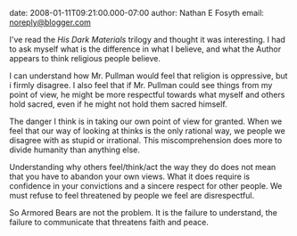 date: 2008-01-11T09:21:00.000-07:00
author: Nathan E Fosyth
email: noreply@blogger.com

I've read the *His Dark Materials* trilogy and thought it was interesting.  I
had to ask myself what is the difference in what I believe, and what the Author
appears to think religious people believe.

I can understand how Mr. Pullman would feel that religion is oppressive, but i
firmly disagree.  I also feel that if Mr. Pullman could see things from my
point of view, he might be more respectful towards what myself and others hold
sacred, even if he might not hold them sacred himself.

The danger I think is in taking our own point of view for granted.  When we
feel that our way of looking at thinks is the only rational way, we people we
disagree with as stupid or irrational.  This miscomprehension does more to
divide humanity than anything else.

Understanding why others feel/think/act the way they do does not mean that you
have to abandon your own views. What it does require is confidence in your
convictions and a sincere respect for other people.  We must refuse to feel
threatened by people we feel are disrespectful.

So Armored Bears are not the problem. It is the failure to understand, the
failure to communicate that threatens faith and peace.
